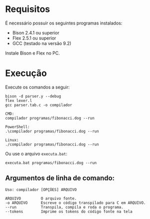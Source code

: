 # Requisitos

É necessário possuir os seguintes programas instalados:

- Bison 2.4.1 ou superior
- Flex 2.5.1 ou superior
- GCC (testado na versão 9.2)

Instale Bison e Flex no PC.

# Execução

Execute os comandos a seguir:

```
bison -d parser.y --debug
flex lexer.l
gcc parser.tab.c -o compilador

CMD:
compilador programas/fibonacci.dog --run

PowerShell:
.\compilador programas/fibonacci.dog --run

Linux:
./compilador programas/fibonacci.dog --run

```

Ou use o arquivo `executa.bat`:

```
executa.bat programas/fibonacci.dog --run
```

## Argumentos de linha de comando:

```
Uso: compilador [OPÇÕES] ARQUIVO

ARQUIVO         O arquivo fonte.
-o ARQUIVO      Escreve o código transpilado para C em ARQUIVO.
--run           Transpila, compila e roda o programa.
--tokens        Imprime os tokens do código fonte na tela
```
